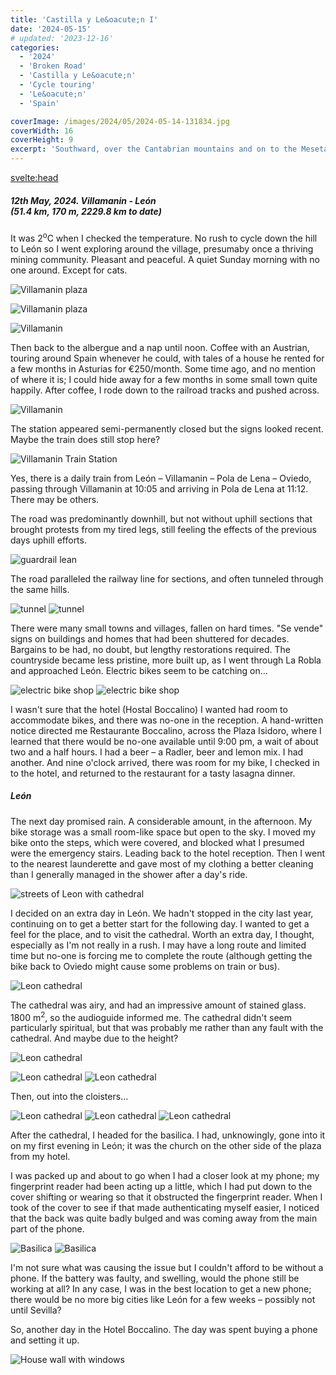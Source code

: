 ```yaml
---
title: 'Castilla y Le&oacute;n I'
date: '2024-05-15'
# updated: '2023-12-16'
categories:
  - '2024'
  - 'Broken Road'
  - 'Castilla y Le&oacute;n'
  - 'Cycle touring'
  - 'Le&oacute;n'
  - 'Spain'

coverImage: /images/2024/05/2024-05-14-131834.jpg
coverWidth: 16
coverHeight: 9
excerpt: 'Southward, over the Cantabrian mountains and on to the Meseta'
---
```


<script>
	import Callout from '$lib/components/Callout.svelte'
  import Img from '$lib/components/Img.svelte'
</script>

<svelte:head>

<title>2024 Europe</title>
</svelte:head>

<section class="card">

<h5>
  	12th May, 2024.
  	Villamanin - Le&oacute;n<br/>
    (51.4 km, 170 m, 2229.8 km to date)
</h5>

<p>It was 2<sup>o</sup>C when I checked the temperature. No rush to cycle down the hill to Le&oacute;n so I went exploring around the village, presumaby once a thriving mining community. Pleasant and peaceful. A quiet Sunday morning with no one around. Except for cats.</p>

<Img
  src="/images/2024/05/2024-05-12-085213.jpg"
  alt="Villamanin plaza" 
/>

<div class="w-70">
  <Img
    src="/images/2024/05/2024-05-12-085238.jpg"
    alt="Villamanin plaza" 
  />
</div>

<Img
  src="/images/2024/05/2024-05-12-090724.jpg"
  alt="Villamanin" 
/>

<p>Then back to the albergue and a nap until noon. Coffee with an Austrian, touring around Spain whenever he could, with tales of a house he rented for a few months in Asturias for &euro;250/month. Some time ago, and no mention of where it is; I could hide away for a few months in some small town quite happily. After coffee, I rode down to the railroad tracks and pushed across. </p>

<Img
  src="/images/2024/05/2024-05-12-133859.jpg"
  alt="Villamanin" 
/>

<p>The station appeared semi-permanently closed but the signs looked recent. Maybe the train does still stop here?</p>

<Img
  src="/images/2024/05/2024-05-12-134752.jpg"
  alt="Villamanin Train Station" 
/>

<Callout>
Yes, there is a daily train from Le&oacute;n &ndash; Villamanin &ndash; Pola de Lena &ndash; Oviedo, passing through Villamanin at 10:05 and arriving in Pola de Lena at 11:12. There may be others. 
</Callout>

<p>The road was predominantly downhill, but not without uphill sections that brought protests from my tired legs, still feeling the effects of the previous days uphill efforts.

<Img
  src="/images/2024/05/2024-05-12-140847.jpg"
  alt="guardrail lean" 
  caption="I am actually riding from left to right, downhill, not in the direction that Alan is pointing."
/>

<p>The road paralleled the railway line for sections, and often tunneled through the same hills. </p>

<Img
  src="/images/2024/05/2024-05-12-140053.jpg"
  alt="tunnel" 
/>
<Img
  src="/images/2024/05/2024-05-12-153544.jpg"
  alt="tunnel" 
/>

<p>There were many small towns and villages, fallen on hard times. "Se vende" signs on buildings and homes that had been shuttered for decades. Bargains to be had, no doubt, but lengthy restorations required. The countryside became less pristine, more built up, as I went through La Robla and approached Le&oacute;n. Electric bikes seem to be catching on...</p>

<Img
  src="/images/2024/05/2024-05-12-175945.jpg"
  alt="electric bike shop" 
/>
<Img
  src="/images/2024/05/2024-05-12-180351.jpg"
  alt="electric bike shop" 
/>

<p>I wasn't sure that the hotel (Hostal Boccalino) I wanted had room to accommodate bikes, and there was no-one in the reception. A hand-written notice directed me Restaurante Boccalino, across the Plaza Isidoro, where I learned that there would be no-one available until 9:00 pm, a wait of about two and a half hours. I had a beer &ndash; a Radler, beer and lemon mix. I had another. And nine o'clock arrived, there was room for my bike, I checked in to the hotel, and returned to the restaurant for a tasty lasagna dinner. </p>

</section>

<section class="card">
<h5>Le&oacute;n</h5>
<p> The next day promised rain. A considerable amount, in the afternoon. My bike storage was a small room-like space but open to the sky. I moved my bike onto the steps, which were covered, and blocked what I presumed were the emergency stairs. Leading back to the hotel reception. Then I went to the nearest launderette and gave most of my clothing a better cleaning than I generally managed in the shower after a day's ride.</p>

<div class="w-80">
  <Img  src="/images/2024/05/2024-05-14-121141.jpg"
    alt="streets of Leon with cathedral" 
  />
</div>

<p>I decided on an extra day in Le&oacute;n. We hadn't stopped in the city last year, continuing on to get a better start for the following day. I wanted to get a feel for the place, and to visit the cathedral. Worth an extra day, I thought, especially as I'm not really in a rush. I may have a long route and limited time but no-one is forcing me to complete the route (although getting the bike back to Oviedo might cause some problems on train or bus).</p>

<Img  src="/images/2024/05/2024-05-14-121317.jpg"
    alt="Leon cathedral" 
  />

<p>The cathedral was airy, and had an impressive amount of stained glass. 1800 m<sup>2</sup>, so the audioguide informed me. The cathedral didn't seem particularly spiritual, but that was probably me rather than any fault with the cathedral. And maybe due to the height?</p>

<Img  src="/images/2024/05/2024-05-14-123904.jpg"
    alt="Leon cathedral"
  />

<Img  src="/images/2024/05/2024-05-14-123634.jpg"
    alt="Leon cathedral" 
  />
<Img  src="/images/2024/05/2024-05-14-125306.jpg"
    alt="Leon cathedral" 
  />

<p>Then, out into the cloisters...</p>
<Img  src="/images/2024/05/2024-05-14-130051.jpg"
    alt="Leon cathedral" 
  />
<Img  src="/images/2024/05/2024-05-14-130222.jpg"
    alt="Leon cathedral" 
  />
<Img  src="/images/2024/05/2024-05-14-130328.jpg"
    alt="Leon cathedral" 
  />

  <p>After the cathedral, I headed for the basilica. I had, unknowingly, gone into it on my first evening in Le&oacute;n; it was the church on the other side of the plaza from my hotel.</p>

  <p>I was packed up and about to go when I had a closer look at my phone; my fingerprint reader had been acting up a little, which I had put down to the cover shifting or wearing so that it obstructed the fingerprint reader. When I took of the cover to see if that made authenticating myself easier, I noticed that the back was quite badly bulged and was coming away from the main part of the phone.</p>

<Img  src="/images/2024/05/2024-05-14-174544.jpg"
    alt="Basilica" 
  />
<Img  src="/images/2024/05/2024-05-14-175457.jpg"
    alt="Basilica" 
    caption="It must get cold! The pews have radiators."
  />

  <p>I'm not sure what was causing the issue but I couldn't afford to be without a phone. If the battery was faulty, and swelling, would the phone still be working at all? In any case, I was in the best location to get a new phone; there would be no more big cities like Le&oacute;n for a few weeks &ndash; possibly not until Sevilla?</p>

  <p>So, another day in the Hotel Boccalino. The day was spent buying a phone and setting it up. </p>

<Img  src="/images/2024/05/2024-05-14-131511.jpg"
    alt="House wall with windows" 
  />

</section>
